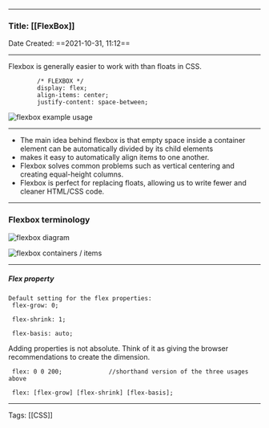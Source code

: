 --------

### Title: [[FlexBox]]
Date Created: ==2021-10-31, 11:12==

--------

Flexbox is generally easier to work with than floats in CSS.  
```
        /* FLEXBOX */
        display: flex;
        align-items: center;
        justify-content: space-between;
```

![flexbox example usage](https://i.gyazo.com/50e4171c04b6aff1473fceff7ad8fb09.png)

-----

- The main idea behind flexbox is that empty space inside a container element can be automatically divided by its child elements
- makes it easy to automatically align items to one another.
- Flexbox solves common problems such as vertical centering and creating equal-height columns.
- Flexbox is perfect for replacing floats, allowing us to write fewer and cleaner HTML/CSS code.

---

### Flexbox terminology

![flexbox diagram](https://i.gyazo.com/4215a515f947902d398c590ccaf86a42.png)

![flexbox containers / items](https://i.gyazo.com/58a598a750ba1bac9e2d779c3e914b86.png)

---

##### Flex property
```
Default setting for the flex properties:
 flex-grow: 0;

 flex-shrink: 1;

 flex-basis: auto;
```

Adding properties is not absolute.  Think of it as giving the browser recommendations to create the dimension.

```
 flex: 0 0 200;  			//shorthand version of the three usages above
 
 flex: [flex-grow] [flex-shrink] [flex-basis];
```

--------
Tags: [[CSS]]
